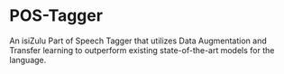 # POS-Tagger
An isiZulu Part of Speech Tagger that utilizes Data Augmentation and Transfer learning to outperform existing state-of-the-art models for the language.
